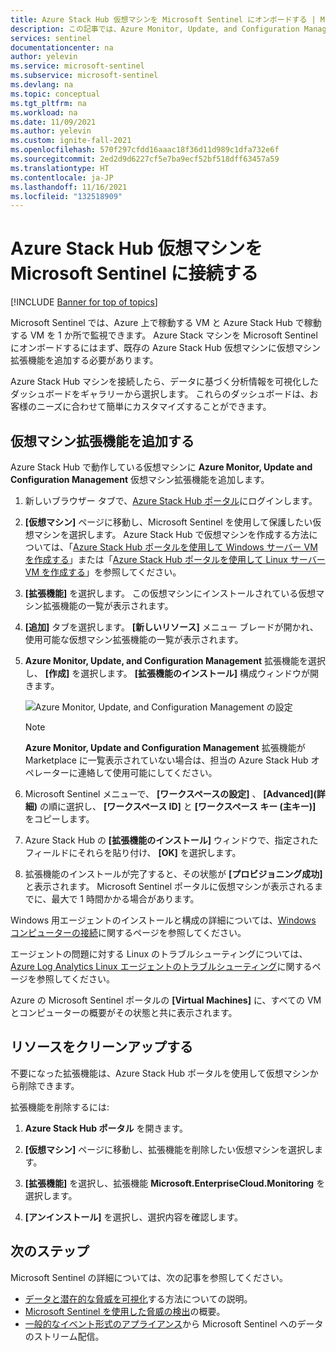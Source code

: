 ```yaml
---
title: Azure Stack Hub 仮想マシンを Microsoft Sentinel にオンボードする | Microsoft Docs
description: この記事では、Azure Monitor, Update, and Configuration Management 仮想マシン拡張機能を Azure Stack Hub 仮想マシン上にプロビジョニングし、Microsoft Sentinel を使用してそれらの監視を開始する方法を示します。
services: sentinel
documentationcenter: na
author: yelevin
ms.service: microsoft-sentinel
ms.subservice: microsoft-sentinel
ms.devlang: na
ms.topic: conceptual
ms.tgt_pltfrm: na
ms.workload: na
ms.date: 11/09/2021
ms.author: yelevin
ms.custom: ignite-fall-2021
ms.openlocfilehash: 570f297cfdd16aaac18f36d11d989c1dfa732e6f
ms.sourcegitcommit: 2ed2d9d6227cf5e7ba9ecf52bf518dff63457a59
ms.translationtype: HT
ms.contentlocale: ja-JP
ms.lasthandoff: 11/16/2021
ms.locfileid: "132518909"
---
```

# <a name="connect-azure-stack-hub-virtual-machines-to-microsoft-sentinel"></a>Azure Stack Hub 仮想マシンを Microsoft Sentinel に接続する

[!INCLUDE [Banner for top of topics](./includes/banner.md)]

Microsoft Sentinel では、Azure 上で稼動する VM と Azure Stack Hub で稼動する VM を 1 か所で監視できます。 Azure Stack マシンを Microsoft Sentinel にオンボードするにはまず、既存の Azure Stack Hub 仮想マシンに仮想マシン拡張機能を追加する必要があります。 

Azure Stack Hub マシンを接続したら、データに基づく分析情報を可視化したダッシュボードをギャラリーから選択します。 これらのダッシュボードは、お客様のニーズに合わせて簡単にカスタマイズすることができます。

## <a name="add-the-virtual-machine-extension"></a>仮想マシン拡張機能を追加する 

Azure Stack Hub で動作している仮想マシンに **Azure Monitor, Update and Configuration Management** 仮想マシン拡張機能を追加します。 

1. 新しいブラウザー タブで、[Azure Stack Hub ポータル](/azure-stack/user/azure-stack-use-portal#access-the-portal)にログインします。

1. **[仮想マシン]** ページに移動し、Microsoft Sentinel を使用して保護したい仮想マシンを選択します。 Azure Stack Hub で仮想マシンを作成する方法については、「[Azure Stack Hub ポータルを使用して Windows サーバー VM を作成する](/azure-stack/user/azure-stack-quick-windows-portal)」または「[Azure Stack Hub ポータルを使用して Linux サーバー VM を作成する](/azure-stack/user/azure-stack-quick-linux-portal)」を参照してください。

1. **[拡張機能]** を選択します。 この仮想マシンにインストールされている仮想マシン拡張機能の一覧が表示されます。

1. **[追加]** タブを選択します。 **[新しいリソース]** メニュー ブレードが開かれ、使用可能な仮想マシン拡張機能の一覧が表示されます。 

1. **Azure Monitor, Update, and Configuration Management** 拡張機能を選択し、 **[作成]** を選択します。 **[拡張機能のインストール]** 構成ウィンドウが開きます。

   ![Azure Monitor, Update, and Configuration Management の設定](./media/connect-azure-stack/azure-monitor-extension-fix.png)  

   >[!NOTE]
   > **Azure Monitor, Update and Configuration Management** 拡張機能が Marketplace に一覧表示されていない場合は、担当の Azure Stack Hub オペレーターに連絡して使用可能にしてください。

1. Microsoft Sentinel メニューで、 **[ワークスペースの設定]** 、 **[Advanced]\(詳細\)** の順に選択し、 **[ワークスペース ID]** と **[ワークスペース キー (主キー)]** をコピーします。 

1. Azure Stack Hub の **[拡張機能のインストール]** ウィンドウで、指定されたフィールドにそれらを貼り付け、 **[OK]** を選択します。

1. 拡張機能のインストールが完了すると、その状態が **[プロビジョニング成功]** と表示されます。 Microsoft Sentinel ポータルに仮想マシンが表示されるまでに、最大で 1 時間かかる場合があります。

Windows 用エージェントのインストールと構成の詳細については、[Windows コンピューターの接続](../azure-monitor/agents/agent-windows.md#install-agent-using-setup-wizard)に関するページを参照してください。

エージェントの問題に対する Linux のトラブルシューティングについては、[Azure Log Analytics Linux エージェントのトラブルシューティング](../azure-monitor/agents/agent-linux-troubleshoot.md)に関するページを参照してください。

Azure の Microsoft Sentinel ポータルの **[Virtual Machines]** に、すべての VM とコンピューターの概要がその状態と共に表示されます。 

## <a name="clean-up-resources"></a>リソースをクリーンアップする

不要になった拡張機能は、Azure Stack Hub ポータルを使用して仮想マシンから削除できます。

拡張機能を削除するには:

1. **Azure Stack Hub ポータル** を開きます。

1. **[仮想マシン]** ページに移動し、拡張機能を削除したい仮想マシンを選択します。

1. **[拡張機能]** を選択し、拡張機能 **Microsoft.EnterpriseCloud.Monitoring** を選択します。

1. **[アンインストール]** を選択し、選択内容を確認します。

## <a name="next-steps"></a>次のステップ

Microsoft Sentinel の詳細については、次の記事を参照してください。

- [データと潜在的な脅威を可視化](get-visibility.md)する方法についての説明。
- [Microsoft Sentinel を使用した脅威の検出](detect-threats-built-in.md)の概要。
- [一般的なイベント形式のアプライアンス](connect-common-event-format.md)から Microsoft Sentinel へのデータのストリーム配信。
